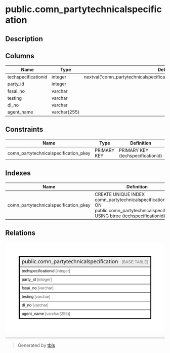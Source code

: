 # public.comn_partytechnicalspecification

## Description

## Columns

| Name | Type | Default | Nullable | Children | Parents | Comment |
| ---- | ---- | ------- | -------- | -------- | ------- | ------- |
| techspecificationid | integer | nextval('comn_partytechnicalspecification_techspecificationid_seq'::regclass) | false |  |  |  |
| party_id | integer |  | true |  |  |  |
| fssai_no | varchar |  | true |  |  |  |
| testing | varchar |  | true |  |  |  |
| dl_no | varchar |  | true |  |  |  |
| agent_name | varchar(255) |  | true |  |  |  |

## Constraints

| Name | Type | Definition |
| ---- | ---- | ---------- |
| comn_partytechnicalspecification_pkey | PRIMARY KEY | PRIMARY KEY (techspecificationid) |

## Indexes

| Name | Definition |
| ---- | ---------- |
| comn_partytechnicalspecification_pkey | CREATE UNIQUE INDEX comn_partytechnicalspecification_pkey ON public.comn_partytechnicalspecification USING btree (techspecificationid) |

## Relations

![er](public.comn_partytechnicalspecification.svg)

---

> Generated by [tbls](https://github.com/k1LoW/tbls)

